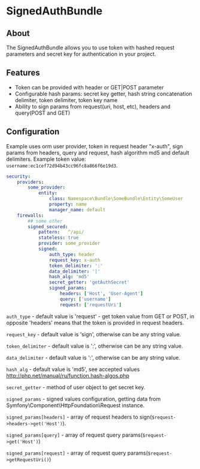 # SignedAuthBundle

## About

The SignedAuthBundle allows you to use token with hashed request parameters and secret key for authentication in your project.

## Features

* Token can be provided with header or GET|POST parameter
* Configurable hash params: secret key getter, hash string concatenation delimiter, token delimiter, token key name
* Ability to sign params from request(uri, host, etc), headers and query(POST and GET)

## Configuration

Example uses orm user provider, token in request header "x-auth", sign params from headers, query and request, 
hash algorithm md5 and default delimiters.
Example token value: `username:ec1cef72d94b43cc96fc8a866f6e19d3`.

 
```yaml
security:
    providers:
        some_provider:
            entity:
                class: Namespace\Bundle\SomeBundle\Entity\SomeUser
                property: name
                manager_name: default
    firewalls:
        ## some other
        signed_secured:
            pattern:   ^/api/
            stateless: true
            provider: some_provider
            signed:
                auth_type: header
                request_key: x-auth
                token_delimiter: ':'
                data_delimiter: '|'
                hash_alg: 'md5'
                secret_getter: 'getAuthSecret'
                signed_params:
                    headers: ['Host', 'User-Agent']
                    query: ['username']
                    request: ['requestUri']
```

`auth_type` - default value is 'request' - get token value from GET or POST, in opposite 'headers' means that the token is provided in request headers.

`request_key` - default value is 'sign', otherwise can be any string value.

`token_delimiter` - default value is ':', otherwise can be any string value.

`data_delimiter` - default value is ':', otherwise can be any string value.

`hash_alg` - default value is 'md5', see accepted values http://php.net/manual/ru/function.hash-algos.php

`secret_getter` - method of user object to get secret key.

`signed_params` - signed values configuration, getting data from Symfony\Component\HttpFoundation\Request instance.

`signed_params[headers]` - array of request headers to sign(`$request->headers->get('Host')`). 

`signed_params[query]` - array of request query params(`$request->get('Host')`)

`signed_params[request]` - array of request query params(`$request->getRequestUri()`)
